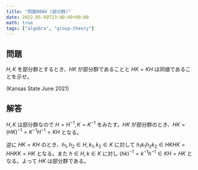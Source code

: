 ```yaml
---
title: "問題0004 (部分群)"
date: 2022-05-09T23:40:49+09:00
math: true
tags: ["algebra", "group-theory"]
---
```


## 問題

$H,K$ を部分群とするとき、$HK$ が部分群であることと $HK=KH$ は同値であることを示せ。

(Kansas State June 2021)

## 解答

$H,K$ は部分群なので $H=H^{-1},K=K^{-1}$ をみたす。$HK$ が部分群のとき、$HK=(HK)^{-1}=K^{-1}H^{-1}=KH$ となる。

逆に $HK=KH$ のとき、$h_1,h_2\in H,k_1,k_2\in K$ に対して $h_1k_1h_2k_2\in HKHK=HHKK=HK$ となる。また $h\in H, k\in K$ に対し $(hk)^{-1}=k^{-1}h^{-1}\in KH=HK$ となる。よって $HK$ は部分群である。
